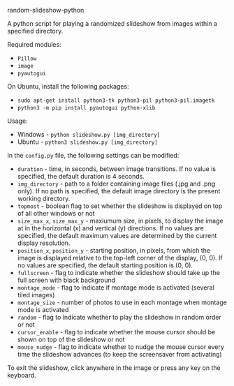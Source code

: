 random-slideshow-python

A python script for playing a randomized slideshow from images within a specified directory.

Required modules:
- `Pillow`
- `image`
- `pyautogui`

On Ubuntu, install the following packages:
- `sudo apt-get install python3-tk python3-pil python3-pil.imagetk`
- `python3 -m pip install pyautogui python-xlib`

Usage:
- Windows - `python slideshow.py [img_directory]`
- Ubuntu - `python3 slideshow.py [img_directory]`

In the `config.py` file, the following settings can be modified: 
- `duration` - time, in seconds, between image transitions. If no value is specified, the default duration is 4 seconds.
- `img_directory` - path to a folder containing image files (.jpg and .png only). If no path is specified, the default image directory is the present working directory.
- `topmost` - boolean flag to set whether the slideshow is displayed on top of all other windows or not
- `size_max_x`, `size_max_y` - maxiumum size, in pixels, to display the image at in the horizontal (x) and vertical (y) directions. If no values are specified, the default maximum values are determined by the current display resolution.
- `position_x`, `position_y` - starting position, in pixels, from which the image is displayed relative to the top-left corner of the display, (0, 0). If no values are specified, the default starting position is (0, 0).
- `fullscreen` - flag to indicate whether the slideshow should take up the full screen with black background
- `montage_mode` - flag to indicate if montage mode is activated (several tiled images)
- `montage_size` - number of photos to use in each montage when montage mode is activated
- `random` - flag to indicate whether to play the slideshow in random order or not
- `cursor_enable` - flag to indicate whether the mouse cursor should be shown on top of the slideshow or not
- `mouse_nudge` - flag to indicate whether to nudge the mouse cursor every time the slideshow advances (to keep the screensaver from activating)

To exit the slideshow, click anywhere in the image or press any key on the keyboard.